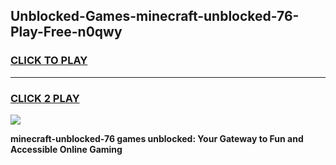 
## Unblocked-Games-minecraft-unblocked-76-Play-Free-n0qwy
<h3>
<a href="https://premium76.site?title=minecraft-unblocked-76&ref=23A">CLICK TO PLAY</a></h3>
<hr>

<h3>
<a href="https://premium76.site?title=minecraft-unblocked-76&ref=23A">CLICK 2 PLAY</a>
  
</h3>

<a href="https://premium76.site?title=minecraft-unblocked-76&ref=23A"><img src="https://clearcache.store/games.png"></a>


**minecraft-unblocked-76 games unblocked: Your Gateway to Fun and Accessible Online Gaming**

